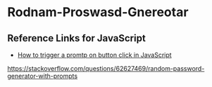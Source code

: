 # Rodnam-Proswasd-Gnereotar




## Reference Links for JavaScript

* [How to trigger a promtp on button click in JavaScript](https://www.shecodes.io/athena/11102-how-to-trigger-a-prompt-on-button-click-in-javascript#:~:text=First%2C%20you'll%20need%20to,you%20can%20display%20the%20prompt.&text=%2F%2F%20Get%20the%20button%20element,for%20the%20click%20event%20button.)


https://stackoverflow.com/questions/62627469/random-password-generator-with-prompts